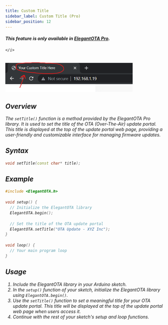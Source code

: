 ```yaml
---
title: Custom Title
sidebar_label: Custom Title (Pro)
sidebar_position: 12
---
```


<div className="pro-label">
    <i>
        <h4 style={{ fontWeight: '500', marginBottom: 5 }}>
             This feature is only available in <a target="_blank" style={{ color: "red" }} href="https://elegantota.pro">ElegantOTA Pro</a>.
        </h4>
         
    </i>
</div>

<br/>

<img src="/v3/img/custom-title.png" alt="Custom Title" width="400px" />

<br/>


## Overview 

The `setTitle()` function is a method provided by the ElegantOTA Pro library. It is used to set the title of the OTA (Over-The-Air) update portal. This title is displayed at the top of the update portal web page, providing a user-friendly and customizable interface for managing firmware updates.

## Syntax

```cpp
void setTitle(const char* title);
```

## Example

```cpp
#include <ElegantOTA.h>

void setup() {
  // Initialize the ElegantOTA library
  ElegantOTA.begin();

  // Set the title of the OTA update portal
  ElegantOTA.setTitle("OTA Update - XYZ Inc");
}

void loop() {
  // Your main program loop
}
```

## Usage

1. Include the ElegantOTA library in your Arduino sketch.
2. In the `setup()` function of your sketch, initialize the ElegantOTA library using `ElegantOTA.begin()`.
3. Use the `setTitle()` function to set a meaningful title for your OTA update portal. This title will be displayed at the top of the update portal web page when users access it.
4. Continue with the rest of your sketch's setup and loop functions.

